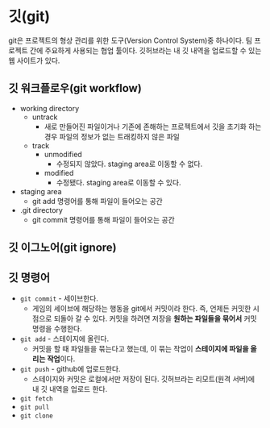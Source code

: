 # 깃(git)

git은 프로젝트의 형상 관리를 위한 도구(Version Control System)중 하나이다.
팀 프로젝트 간에 주요하게 사용되는 협업 툴이다.
깃허브라는 내 깃 내역을 업로드할 수 있는 웹 사이트가 있다.

## 깃 워크플로우(git workflow)
- working directory
  - untrack
    - 새로 만들어진 파일이거나 기존에 존해하는 프로젝트에서 깃을 초기화 하는 경우 파일의 정보가 없는 트래킹하지 않은 파일
  - track
    - unmodified
      - 수정되지 않았다. staging area로 이동할 수 없다.
    - modified
      - 수정됐다. staging area로 이동할 수 있다.
- staging area
  - git add 명령어를 통해 파일이 들어오는 공간
- .git directory
  - git commit 명령어를 통해 파일이 들어오는 공간

## 깃 이그노어(git ignore)

## 깃 명령어

- `git commit` - 세이브한다.
  - 게임의 세이브에 해당하는 행동을 git에서 커밋이라 한다. 즉, 언제든 커밋한 시점으로 되돌아 갈 수 있다. 커밋을 하려면 저장을 **원하는 파일들을 묶어서** 커밋 명령을 수행한다.
- `git add` - 스테이지에 올린다.
  - 커밋을 할 때 파일들을 묶는다고 했는데, 이 묶는 작업이 **스테이지에 파일을 올리는 작업**이다.
- `git push` - github에 업로드한다.
  - 스테이지와 커밋은 로컬에서만 저장이 된다. 깃허브라는 리모트(원격 서버)에 내 깃 내역을 업로드 한다.
- `git fetch`
- `git pull`
- `git clone`
